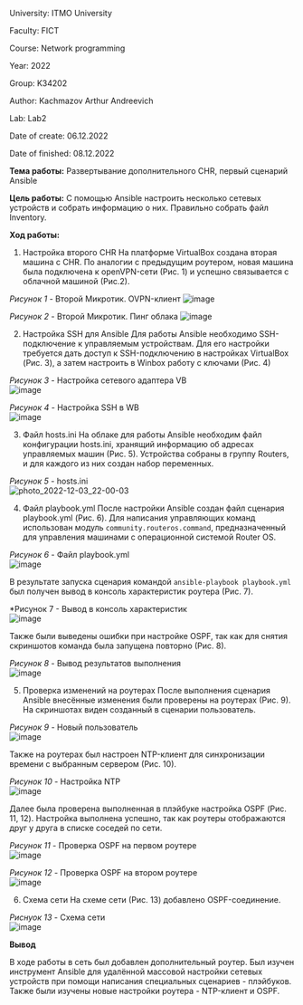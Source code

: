 University: ITMO University

Faculty: FICT

Course: Network programming

Year: 2022

Group: K34202

Author: Kachmazov Arthur Andreevich

Lab: Lab2

Date of create: 06.12.2022

Date of finished: 08.12.2022

**Тема работы:** Развертывание дополнительного CHR, первый сценарий Ansible

**Цель работы:** С помощью Ansible настроить несколько сетевых устройств и собрать информацию о них. Правильно собрать файл Inventory.

**Ход работы:**
1) Настройка второго CHR
На платформе VirtualBox создана вторая машина с CHR. По аналогии с предыдущим роутером, новая машина была подключена к openVPN-сети (Рис. 1) и успешно связывается с облачной машиной (Рис.2).
  
*Рисунок 1* - Второй Микротик. OVPN-клиент
![image](https://user-images.githubusercontent.com/59313334/206262143-26104a20-8af5-42ef-b07a-6aeb67b96525.png)
  
*Рисунок 2* - Второй Микротик. Пинг облака
![image](https://user-images.githubusercontent.com/59313334/206260384-6eff817e-923f-4e6d-aec3-71bfa77216b9.png)

2) Настройка SSH для Ansible
Для работы Ansible необходимо SSH-подключение к управляемым устройствам. Для его настройки требуется дать доступ к SSH-подключению в настройках VirtualBox (Рис. 3), а затем настроить в 
Winbox работу с ключами (Рис. 4)
  
*Рисунок 3* - Настройка сетевого адаптера VB  
![image](https://user-images.githubusercontent.com/59313334/206263798-e1ceae81-7ac9-4548-be7e-7a84993d0c5b.png)
  
*Рисунок 4* - Настройка SSH в WB  
![image](https://user-images.githubusercontent.com/59313334/206264050-aec9e586-aa90-4db6-9bb5-89123db9106e.png)

3) Файл hosts.ini
На облаке для работы Ansible необходим файл конфигурации hosts.ini, хранящий информацию об адресах управляемых машин (Рис. 5). Устройства собраны в группу Routers, и 
для каждого из них создан набор переменных.
  
*Рисунок 5* - hosts.ini  
![photo_2022-12-03_22-00-03](https://user-images.githubusercontent.com/59313334/207125179-8120f03d-512e-41cc-871c-a8f8cb962aa7.jpg)

4) Файл playbook.yml
После настройки Ansible создан файл сценария playbook.yml (Рис. 6). Для написания управляющих команд использован модуль `community.routeros.command`, предназначенный
для управления машинами с операционной системой Router OS.  
  
*Рисунок 6* - Файл playbook.yml  
![image](https://user-images.githubusercontent.com/59313334/206270354-a227621c-b1fa-4298-9efb-5433150a1f99.png)  
  
В результате запуска сценария командой `ansible-playbook playbook.yml` был получен вывод в консоль характеристик роутера (Рис. 7).  
  
*Рисунок 7 - Вывод в консоль характеристик  
![image](https://user-images.githubusercontent.com/59313334/206273480-94edbf5c-890e-48cd-beef-ca0c6cfac711.png)
  
Также были выведены ошибки при настройке OSPF, так как для снятия скриншотов команда была запущена повторно (Рис. 8).  

*Рисунок 8* - Вывод результатов выполнения  
![image](https://user-images.githubusercontent.com/59313334/206273846-8b1ae166-505e-438c-beda-5c8ff5d4e3f9.png)

5) Проверка изменений на роутерах
После выполнения сценария Ansible внесённые изменения были проверены на роутерах (Рис. 9). На скриншотах виден созданный в сценарии пользователь.
  
*Рисунок 9* - Новый пользователь  
![image](https://user-images.githubusercontent.com/59313334/206274090-e4becc01-7542-42a7-b9c2-b987ac1cb594.png)
  
Также на роутерах был настроен NTP-клиент для синхронизации времени с выбранным сервером (Рис. 10).  
  
*Рисунок 10* - Настройка NTP  
![image](https://user-images.githubusercontent.com/59313334/206277604-63f87456-de57-4584-991d-4d93cfc04418.png)
  
Далее была проверена выполненная в плэйбуке настройка OSPF (Рис. 11, 12). Настройка выполнена успешно, так как роутеры отображаются друг у друга в списке соседей по сети.  
  
*Рисунок 11* - Проверка OSPF на первом роутере  
![image](https://user-images.githubusercontent.com/59313334/206278570-74395c79-e831-4a7a-b8fc-e698455336b0.png)  
  
*Рисунок 12* - Проверка OSPF на втором роутере  
![image](https://user-images.githubusercontent.com/59313334/206278744-ad7ee6ea-7dbb-49cd-973d-6073cab9f20d.png)

6) Схема сети
На схеме сети (Рис. 13) добавлено OSPF-соединение.  
  
*Риснуок 13* - Схема сети  
![image](https://user-images.githubusercontent.com/59313334/206278966-193b0eba-f8bf-4406-96cd-8edb53f85338.png)


**Вывод**
  
В ходе работы в сеть был добавлен дополнительный роутер. Был изучен инструмент Ansible для удалённой массовой настройки сетевых устройств при помощи написания специальных
сценариев - плэйбуков. Также были изучены новые настройки роутера - NTP-клиент и OSPF.
